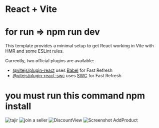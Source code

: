 # React + Vite
# for run => npm run dev
This template provides a minimal setup to get React working in Vite with HMR and some ESLint rules.

Currently, two official plugins are available:

- [@vitejs/plugin-react](https://github.com/vitejs/vite-plugin-react/blob/main/packages/plugin-react/README.md) uses [Babel](https://babeljs.io/) for Fast Refresh
- [@vitejs/plugin-react-swc](https://github.com/vitejs/vite-plugin-react-swc) uses [SWC](https://swc.rs/) for Fast Refresh

# you must run this command npm install 
![tajir](https://github.com/Fekharmensour/tajir_e-commerc_paltform/assets/142622153/ec515fd0-22bb-4d46-a380-9f107c8a7f7b)
![join a seller](https://github.com/Fekharmensour/tajir_e-commerc_paltform/assets/142622153/e7312073-cd68-48d2-8fb4-452ce013317b)
![DiscountView](https://github.com/Fekharmensour/tajir_e-commerc_paltform/assets/142622153/fff2e86e-ccd6-48bf-8628-a6c3f8016e2f)
![Screenshot AddProduct](https://github.com/Fekharmensour/tajir_e-commerc_paltform/assets/142622153/051b9a89-74ad-4f04-b849-a4b84b8adeb7)
